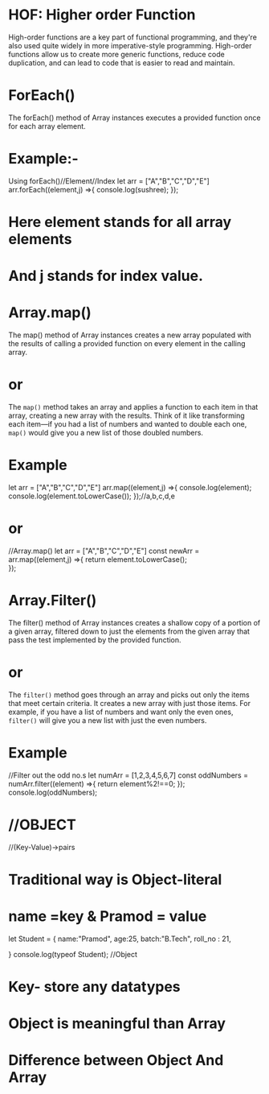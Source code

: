 # HOF: Higher order Function
High-order functions are a key part of functional programming, and they're also used quite widely
 in more imperative-style programming. High-order functions allow us to create more generic functions,
  reduce code duplication, and can lead to code that is easier to read and maintain.
# ForEach()
The forEach() method of Array instances executes a provided function once for each array element.
# Example:-
Using forEach()//Element//Index
  let arr = ["A","B","C","D","E"]
 arr.forEach((element,j) =>{
 console.log(sushree);
  });
  # Here element stands for all array elements
  # And j stands for index value.
# Array.map()
The map() method of Array instances creates a new array populated with the results of calling
 a provided function on every element in the calling array.
 # or
 The `map()` method takes an array and applies a function to each item in that array, creating a new array with the results. Think of it like transforming each item—if you had a list of numbers and wanted to double each one, `map()` would give you a new list of those doubled numbers.
 # Example
 let arr = ["A","B","C","D","E"]
 arr.map((element,j) =>{
console.log(element); console.log(element.toLowerCase());
 });//a,b,c,d,e
# or
 //Array.map()
let arr = ["A","B","C","D","E"]
const newArr = arr.map((element,j) =>{
 return element.toLowerCase();  
 });
# Array.Filter()
The filter() method of Array instances creates a shallow copy of a portion of a given array,
 filtered down to just the elements from the given array that pass the test implemented by the provided function.
 # or
 The `filter()` method goes through an array and picks out only the items that meet certain criteria. It creates a new array with just those items. For example, if you have a list of numbers and want only the even ones, `filter()` will give you a new list with just the even numbers.

# Example
//Filter out the odd no.s
let numArr = [1,2,3,4,5,6,7]
const oddNumbers = numArr.filter((element) =>{
return element%2!==0;
});
console.log(oddNumbers);


# //OBJECT 
//(Key-Value)->pairs
# Traditional way is  Object-literal
# name =key & Pramod = value
let Student = {
  name:"Pramod",
  age:25,
  batch:"B.Tech",
  roll_no : 21,

}
console.log(typeof Student); //Object
# Key- store any datatypes
 # Object is meaningful than Array
 # Difference between Object And Array



